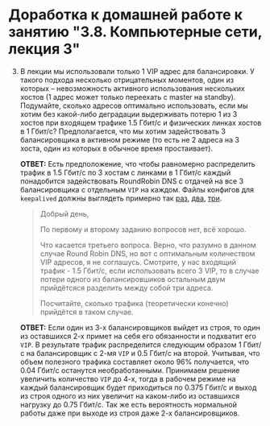 # Доработка к домашней работе к занятию "3.8. Компьютерные сети, лекция 3"

3. В лекции мы использовали только 1 VIP адрес для балансировки. У такого подхода несколько отрицательных моментов, один из которых – невозможность активного использования нескольких хостов (1 адрес может только переехать с master на standby). Подумайте, сколько адресов оптимально использовать, если мы хотим без какой-либо деградации выдерживать потерю 1 из 3 хостов при входящем трафике 1.5 Гбит/с и физических линках хостов в 1 Гбит/с? Предполагается, что мы хотим задействовать 3 балансировщика в активном режиме (то есть не 2 адреса на 3 хоста, один из которых в обычное время простаивает).  

    __ОТВЕТ:__ Есть предположение, что чтобы равномерно распределить трафик в 1.5 Гбит/с по 3 хостам с линками в 1 Гбит/с каждый понадобится задействовать RoundRobin DNS с отдачей на все 3 балансировщика с отдельным `VIP` на каждом. Файлы конфигов для `keepalived` должны выглядеть примерно так [раз](https://github.com/tabwizard/devops-netology/blob/main/homework/03-sysadmin-08-net/3_keepalived_1.conf), [два](https://github.com/tabwizard/devops-netology/blob/main/homework/03-sysadmin-08-net/3_keepalived_2.conf), [три](https://github.com/tabwizard/devops-netology/blob/main/homework/03-sysadmin-08-net/3_keepalived_3.conf).  

    >Добрый день,
    >
    >По первому и второму заданию вопросов нет, всё хорошо.
    >
    >Что касается третьего вопроса.
    Верно, что разумно в данном случае Round Robin DNS, но вот с оптимальным количеством VIP адресов, я не соглашусь.
    Смотрите, у нас входящий трафик - 1.5 Гбит/с, если использовать всего 3 VIP, то в случае потери одного из балансировшиков остальным двум прийдётсяся разделить между собой три адреса.
    >
    >Посчитайте, сколько трафика (теоретически конечно) прийдётся в таком случае.  
  
    __ОТВЕТ:__ Если один из 3-х балансировщиков выйдет из строя, то один из оставшихся 2-х примет на себя его обязанности и подхватит его `VIP`. В результате трафик распределится следующим образом 1 Гбит/с на балансировщик с 2-мя `VIP` и 0.5 Гбит/с на второй. Учитывая, что объем полезного трафика составляет около 96% получается, что 0.04 Гбит/с останутся необработанными. Принимаем решение увеличить количество `VIP` до 4-х, тогда в рабочем режиме на каждый балансировщик будет приходиться по 0.375 Гбит/с и выход из строя одного из них увеличит на каком-либо из оставшихся нагрузку до 0.75 Гбит/с. Так же есть вероятность нормальной работы даже при выходе из строя даже 2-х балансировщиков.
